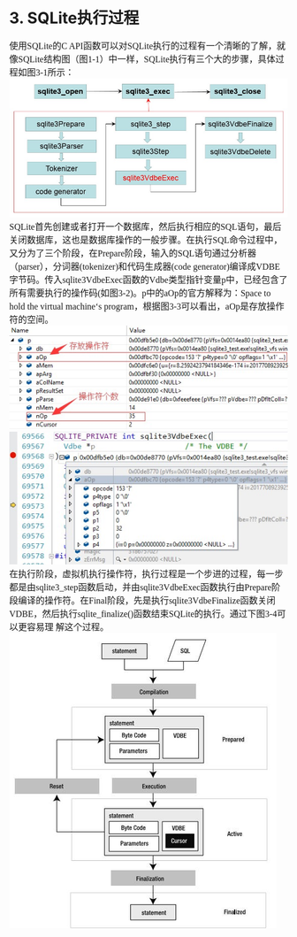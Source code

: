 # 3.	SQLite执行过程
<font face="微软雅黑" size="3px">

使用SQLite的C API函数可以对SQLite执行的过程有一个清晰的了解，就像SQLite结构图（图1-1）中一样，SQLite执行有三个大的步骤，具体过程如图3-1所示：
![](3-1.jpg)
SQLite首先创建或者打开一个数据库，然后执行相应的SQL语句，最后关闭数据库，这也是数据库操作的一般步骤。在执行SQL命令过程中，又分为了三个阶段，在Prepare阶段，输入的SQL语句通过分析器（parser），分词器(tokenizer)和代码生成器(code generator)编译成VDBE字节码。传入sqlite3VdbeExec函数的Vdbe类型指针变量p中，已经包含了所有需要执行的操作码(如图3-2)。p中的aOp的官方解释为：Space to hold the virtual machine‘s program，根据图3-3可以看出，aOp是存放操作符的空间。  
![](3-2.jpg)
![](3-3.jpg)
在执行阶段，虚拟机执行操作符，执行过程是一个步进的过程，每一步都是由sqlite3_step函数启动，并由sqlite3VdbeExec函数执行由Prepare阶段编译的操作符。在Final阶段，先是执行sqlite3VdbeFinalize函数关闭VDBE，然后执行sqlite_finalize()函数结束SQLite的执行。通过下图3-4可以更容易理  解这个过程。  
![](3-4.jpg)
